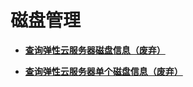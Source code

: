 # 磁盘管理<a name="ZH-CN_TOPIC_0000001207783560"></a>

-   **[查询弹性云服务器磁盘信息（废弃）](查询弹性云服务器磁盘信息（废弃）.md)**  

-   **[查询弹性云服务器单个磁盘信息（废弃）](查询弹性云服务器单个磁盘信息（废弃）.md)**  


